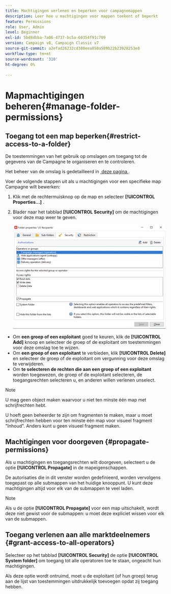 ```yaml
---
title: Machtigingen verlenen en beperken voor campagnemappen
description: Leer hoe u machtigingen voor mappen toekent of beperkt
feature: Permissions
role: User, Admin
level: Beginner
exl-id: 5bd8dbba-7a06-4737-bc5a-60354f91c709
version: Campaign v8, Campaign Classic v7
source-git-commit: a2efad26232cd380eea850a589b22b23928253e8
workflow-type: tm+mt
source-wordcount: '310'
ht-degree: 0%

---
```


# Mapmachtigingen beheren{#manage-folder-permissions}

## Toegang tot een map beperken{#restrict-access-to-a-folder}

De toestemmingen van het gebruik op omslagen om toegang tot de gegevens van de Campagne te organiseren en te controleren.

Het beheer van de omslag is gedetailleerd in [&#x200B; deze pagina &#x200B;](../audiences/folders-and-views.md).

Voer de volgende stappen uit als u machtigingen voor een specifieke map Campagne wilt bewerken:

1. Klik met de rechtermuisknop op de map en selecteer **[!UICONTROL Properties...]** .
1. Blader naar het tabblad **[!UICONTROL Security]** om de machtigingen voor deze map weer te geven.

   ![](assets/folder-permissions.png)

* Om **een groep of een exploitant** goed te keuren, klik de **[!UICONTROL Add]** knoop en selecteer de groep of de exploitant om toestemmingen voor deze omslag toe te wijzen.
* Om **een groep of een exploitant** te verbieden, klik **[!UICONTROL Delete]** en selecteer de groep of de exploitant om vergunning voor deze omslag te verwijderen.
* Om **te selecteren de rechten die aan een groep of een exploitant** worden toegewezen, de groep of de exploitant selecteren, de toegangsrechten selecteren u, en anderen willen verlenen unselect.

>[!NOTE]
>
>U mag geen object maken waarvoor u niet ten minste één map met schrijfrechten hebt.
>
>U hoeft geen beheerder te zijn om fragmenten te maken, maar u moet schrijfrechten hebben voor ten minste één map voor visueel fragment &quot;Inhoud&quot;. Anders kunt u geen visueel fragment maken.

## Machtigingen voor doorgeven {#propagate-permissions}

Als u machtigingen en toegangsrechten wilt doorgeven, selecteert u de optie **[!UICONTROL Propagate]** in de mapeigenschappen.

De autorisaties die in dit venster worden gedefinieerd, worden vervolgens toegepast op alle submappen van het huidige knooppunt. U kunt deze machtigingen altijd voor elk van de submappen te veel laden.

>[!NOTE]
>
>Als u de optie **[!UICONTROL Propagate]** voor een map uitschakelt, wordt deze niet gewist voor de submappen: u moet deze expliciet wissen voor elk van de submappen.

## Toegang verlenen aan alle marktdeelnemers {#grant-access-to-all-operators}

Selecteer op het tabblad **[!UICONTROL Security]** de optie **[!UICONTROL System folder]** om toegang tot alle operatoren toe te staan, ongeacht hun machtigingen.

Als deze optie wordt ontruimd, moet u de exploitant (of hun groep) terug aan de lijst van toestemmingen uitdrukkelijk toevoegen opdat zij toegang hebben.
